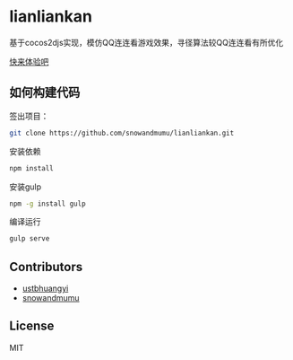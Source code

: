 # lianliankan
基于cocos2djs实现，模仿QQ连连看游戏效果，寻径算法较QQ连连看有所优化

[快来体验吧](http://snowandmumu.github.io/lianliankan/dest)

## 如何构建代码

签出项目：

```bash
git clone https://github.com/snowandmumu/lianliankan.git
```

安装依赖

```bash
npm install
```

安装gulp

```bash
npm -g install gulp
```

编译运行

```bash
gulp serve
```

## Contributors

- [ustbhuangyi](https://github.com/ustbhuangyi)
- [snowandmumu](https://github.com/snowandmumu)

## License

MIT
